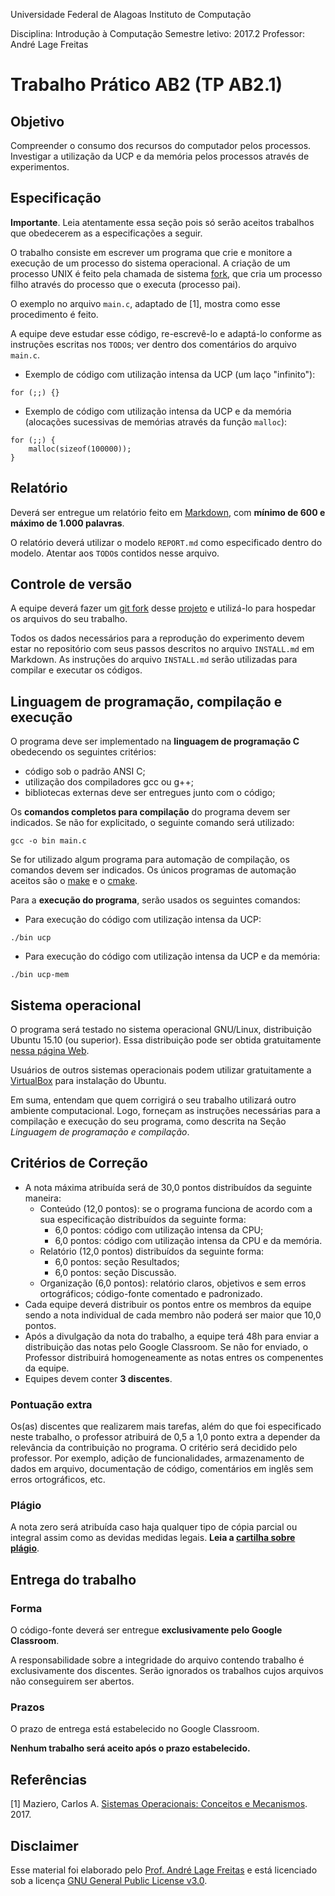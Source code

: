 
Universidade Federal de Alagoas
Instituto de Computação

Disciplina: Introdução à Computação
Semestre letivo: 2017.2
Professor: André Lage Freitas


# Trabalho Prático AB2 (TP AB2.1)

## Objetivo

Compreender o consumo dos recursos do computador pelos processos. Investigar a utilização da UCP e da memória pelos processos através de experimentos.

## Especificação

**Importante**. Leia atentamente essa seção pois só serão aceitos trabalhos que obedecerem as a especificações a seguir. 

O trabalho consiste em escrever um programa que crie e monitore a execução de um processo do sistema operacional. A criação de um processo UNIX é feito pela chamada de sistema [fork](http://man7.org/linux/man-pages/man2/fork.2.html), que cria um processo filho através do processo que o executa (processo pai).

O exemplo no arquivo `main.c`, adaptado de [1], mostra como esse procedimento é feito.

A equipe deve estudar esse código, re-escrevê-lo e adaptá-lo conforme as instruções escritas nos `TODO`s; ver dentro dos comentários do arquivo `main.c`.

* Exemplo de código com utilização intensa da UCP (um laço "infinito"):

```
for (;;) {}
```

* Exemplo de código com utilização intensa da UCP e da memória (alocações sucessivas de memórias através da função `malloc`):

```
for (;;) {
	malloc(sizeof(100000));
}
```


## Relatório

Deverá ser entregue um relatório feito em [Markdown](https://en.wikipedia.org/wiki/Markdown), com **mínimo de 600 e máximo de 1.000 palavras**. 

O relatório deverá utilizar o modelo ```REPORT.md``` como especificado dentro do modelo.  Atentar aos `TODO`s contidos nesse arquivo.

## Controle de versão

A equipe deverá fazer um [git fork](https://help.github.com/articles/fork-a-repo/) desse [projeto](https://github.com/alage/TODO) e utilizá-lo para hospedar os arquivos do seu trabalho.

Todos os dados necessários para a reprodução do experimento devem estar no repositório com seus passos descritos no arquivo ```INSTALL.md``` em Markdown. As instruções do arquivo ```INSTALL.md``` serão utilizadas para compilar e executar os códigos.

## Linguagem de programação, compilação e execução

O programa deve ser implementado na **linguagem de programação C** obedecendo os seguintes critérios:

* código sob o padrão ANSI C;
* utilização dos compiladores gcc ou g++;
* bibliotecas externas deve ser entregues junto com o código;

Os **comandos completos para compilação** do programa devem ser indicados. Se não for explicitado, o seguinte comando será utilizado:

```
gcc -o bin main.c 
```

Se for utilizado algum programa para automação de compilação, os comandos devem ser indicados. Os únicos programas de automação aceitos são o [make](https://www.gnu.org/software/make/) e o [cmake](http://www.cmake.org).

Para a **execução do programa**, serão usados os seguintes comandos:

* Para execução do código com utilização intensa da UCP:

```
./bin ucp
```

* Para execução do código com utilização intensa da UCP e da memória:

```
./bin ucp-mem
```

## Sistema operacional

O programa será testado no sistema operacional GNU/Linux, distribuição Ubuntu 15.10 (ou superior). Essa distribuição pode ser obtida gratuitamente [nessa página Web](http://www.ubuntu.com/download/desktop).

Usuários de outros sistemas operacionais podem utilizar gratuitamente a [VirtualBox](https://www.virtualbox.org/wiki/Downloads) para instalação do Ubuntu.
 
Em suma, entendam que quem corrigirá o seu trabalho utilizará outro ambiente computacional. Logo, forneçam as instruções necessárias para a compilação e execução do seu programa, como descrita na Seção _Linguagem de programação e compilação_.

## Critérios de Correção

* A nota máxima atribuída será de 30,0 pontos distribuídos da seguinte maneira:
	* Conteúdo (12,0 pontos): se o programa funciona de acordo com a sua especificação distribuídos da seguinte forma:
		* 6,0 pontos: código com utilização intensa da CPU;
		* 6,0 pontos: código com utilização intensa da CPU e da memória.
	* Relatório (12,0 pontos) distribuídos da seguinte forma: 
		* 6,0 pontos: seção Resultados;
		* 6,0 pontos: seção Discussão.
	* Organização (6,0 pontos): relatório claros, objetivos e sem erros ortográficos; código-fonte comentado e padronizado.
* Cada equipe deverá distribuir os pontos entre os membros da equipe sendo a nota individual de cada membro não poderá ser maior que 10,0 pontos.
* Após a divulgação da nota do trabalho, a equipe terá 48h para enviar a distribuição das notas pelo Google Classroom. Se não for enviado, o Professor distribuirá homogeneamente as notas entres os compenentes da equipe.
* Equipes devem conter **3 discentes**.

### Pontuação extra

Os(as) discentes que realizarem mais tarefas, além do que foi especificado neste trabalho, o professor atribuirá de 0,5 a 1,0 ponto extra a depender da relevância da contribuição no programa. O critério será decidido pelo professor. Por exemplo, adição de funcionalidades, armazenamento de dados em arquivo, documentação de código, comentários em inglês sem erros ortográficos, etc.

### Plágio

A nota zero será atribuída caso haja qualquer tipo de cópia parcial ou integral assim como as devidas medidas legais. **Leia a [cartilha sobre plágio](http://www.noticias.uff.br/arquivos/cartilha-sobre-plagio-academico.pdf)**.


## Entrega do trabalho

### Forma 

O código-fonte deverá ser entregue **exclusivamente pelo Google Classroom**.

A responsabilidade sobre a integridade do arquivo contendo trabalho é exclusivamente dos discentes.  Serão ignorados os trabalhos cujos arquivos não conseguirem ser abertos.

### Prazos

O prazo de entrega está estabelecido no Google Classroom.

**Nenhum trabalho será aceito após o prazo estabelecido.**

## Referências

[1] Maziero, Carlos A. [Sistemas Operacionais: Conceitos e Mecanismos](http://wiki.inf.ufpr.br/maziero/lib/exe/fetch.php?media=so:so-livro.pdf). 2017.

## Disclaimer

Esse material foi elaborado pelo [Prof. André Lage Freitas](https://sites.google.com/a/ic.ufal.br/andrelage/) e está licenciado sob a licença [GNU General Public License v3.0](https://www.gnu.org/licenses/gpl-3.0-standalone.html).
